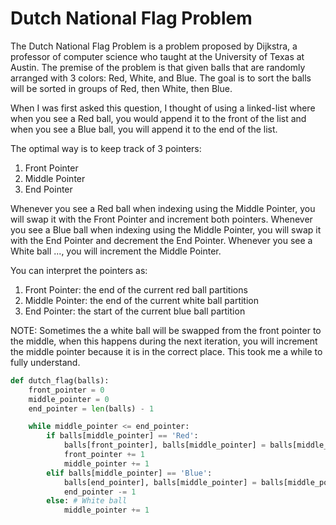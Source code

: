 # Dutch National Flag Problem

The Dutch National Flag Problem is a problem proposed by Dijkstra, a professor of computer science who taught at the University of Texas at Austin. The premise of the problem is that given balls that are randomly arranged with 3 colors: Red, White, and Blue. The goal is to sort the balls will be sorted in groups of Red, then White, then Blue. 

When I was first asked this question, I thought of using a linked-list where when you see a Red ball, you would append it to the front of the list and when you see a Blue ball, you will append it to the end of the list.

The optimal way is to keep track of 3 pointers:
1.  Front Pointer
2.  Middle Pointer
3.  End Pointer

Whenever you see a Red ball when indexing using the Middle Pointer, you will swap it with the Front Pointer and increment both pointers.
Whenever you see a Blue ball when indexing using the Middle Pointer, you will swap it with the End Pointer and decrement the End Pointer.
Whenever you see a White ball ..., you will increment the Middle Pointer.

You can interpret the pointers as:
1.  Front Pointer: the end of the current red ball partitions
2.  Middle Pointer: the end of the current white ball partition
3.  End Pointer: the start of the current blue ball partition

NOTE: Sometimes the a white ball will be swapped from the front pointer to the middle, when this happens during the next iteration, you will increment the middle pointer because it is in the correct place. This took me a while to fully understand.

```python
def dutch_flag(balls):
    front_pointer = 0
    middle_pointer = 0
    end_pointer = len(balls) - 1

    while middle_pointer <= end_pointer:
        if balls[middle_pointer] == 'Red':
            balls[front_pointer], balls[middle_pointer] = balls[middle_pointer], balls[front_pointer]
            front_pointer += 1
            middle_pointer += 1
        elif balls[middle_pointer] == 'Blue':
            balls[end_pointer], balls[middle_pointer] = balls[middle_pointer], balls[end_pointer]
            end_pointer -= 1
        else: # White ball
            middle_pointer += 1
```
